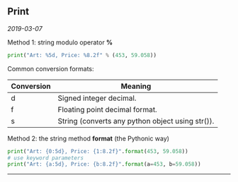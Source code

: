 ## Print

*2019-03-07*

Method 1: string modulo operator **%**

```python
print("Art: %5d, Price: %8.2f" % (453, 59.058))
```

Common conversion formats:

| **Conversion** | **Meaning** |
| --- | --- |
| d | Signed integer decimal. |
| f | Floating point decimal format. |
| s | String (converts any python object using str()). |

Method 2: the string method **format** (the Pythonic way)

```python
print("Art: {0:5d}, Price: {1:8.2f}".format(453, 59.058))
# use keyword parameters
print("Art: {a:5d}, Price: {b:8.2f}".format(a=453, b=59.058))
```

***
